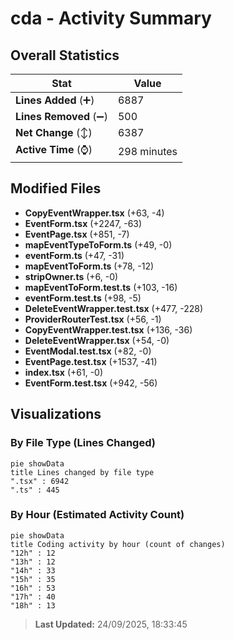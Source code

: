 # cda - Activity Summary 

## Overall Statistics

| Stat                   | Value                                                             |
| ---------------------- | ----------------------------------------------------------------- |
| **Lines Added** (➕)   | 6887                                          |
| **Lines Removed** (➖) | 500                                        |
| **Net Change** (↕)    | 6387                |
| **Active Time** (⌚)   | 298 minutes |


## Modified Files
- **CopyEventWrapper.tsx** (+63, -4)
- **EventForm.tsx** (+2247, -63)
- **EventPage.tsx** (+851, -7)
- **mapEventTypeToForm.ts** (+49, -0)
- **eventForm.ts** (+47, -31)
- **mapEventToForm.ts** (+78, -12)
- **stripOwner.ts** (+6, -0)
- **mapEventToForm.test.ts** (+103, -16)
- **eventForm.test.ts** (+98, -5)
- **DeleteEventWrapper.test.tsx** (+477, -228)
- **ProviderRouterTest.tsx** (+56, -1)
- **CopyEventWrapper.test.tsx** (+136, -36)
- **DeleteEventWrapper.tsx** (+54, -0)
- **EventModal.test.tsx** (+82, -0)
- **EventPage.test.tsx** (+1537, -41)
- **index.tsx** (+61, -0)
- **EventForm.test.tsx** (+942, -56)

## Visualizations

### By File Type (Lines Changed)

```mermaid
pie showData
title Lines changed by file type
".tsx" : 6942
".ts" : 445
```

### By Hour (Estimated Activity Count)

```mermaid
pie showData
title Coding activity by hour (count of changes)
"12h" : 12
"13h" : 12
"14h" : 33
"15h" : 35
"16h" : 53
"17h" : 40
"18h" : 13
```


> **Last Updated:** 24/09/2025, 18:33:45